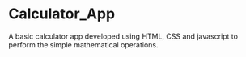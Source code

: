 # Calculator_App
A basic calculator app developed using HTML, CSS and javascript to perform the simple mathematical operations.